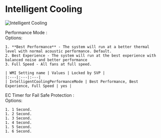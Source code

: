 # Intelligent Cooling

![Intelligent Cooling](https://cdrt.github.io/mk_docs/ref/bios/settings/thinkcentre/img/tc_intelligent_cooling.PNG)

Performance Mode
:  
    Options:

    1. **Best Performance** - The system will run at a better thermal level with normal acoustic performance. Default.
    2. Best Experience - The system will run at the best experience with balanced noise and better performance
    3. Full Speed - All fans at full speed.

    | WMI Setting name | Values | Locked by SVP |
    |:---|:---|:---|
    | IntelligentCoolingPerformanceMode | Best Performance, Best Experience, Full Speed | yes |

EC Timer for Fail Safe Protection
:  
    Options:

    1. 1 Second.
    1. 2 Second.
    1. 3 Second.
    1. 4 Second.
    1. 5 Second.
    1. 6 Second.
